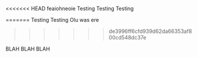 <<<<<<< HEAD
feaiohneoie
Testing
Testing
Testing

=======
Testing
Testing Olu was ere
>>>>>>> de3996ff6cfd939d62da66353af800cd548dc37e

BLAH BLAH BLAH
